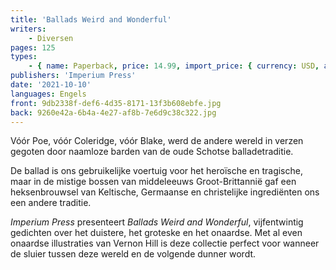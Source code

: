 ```yaml
---
title: 'Ballads Weird and Wonderful'
writers:
    - Diversen
pages: 125
types:
    - { name: Paperback, price: 14.99, import_price: { currency: USD, amount: 13.6 }, isbn: 978-1-922602-19-0, size: { height: '234', width: '156', depth: '10' } }
publishers: 'Imperium Press'
date: '2021-10-10'
languages: Engels
front: 9db2338f-def6-4d35-8171-13f3b608ebfe.jpg
back: 9260e42a-6b4a-4e27-af8b-7e6d9c38c322.jpg
---
```


Vóór Poe, vóór Coleridge, vóór Blake, werd de andere wereld in verzen gegoten door naamloze barden van de oude Schotse balladetraditie.

De ballad is ons gebruikelijke voertuig voor het heroïsche en tragische, maar in de mistige bossen van middeleeuws Groot-Brittannië gaf een heksenbrouwsel van Keltische, Germaanse en christelijke ingrediënten ons een andere traditie.

*Imperium Press* presenteert *Ballads Weird and Wonderful*, vijfentwintig gedichten over het duistere, het groteske en het onaardse. Met al even onaardse illustraties van Vernon Hill is deze collectie perfect voor wanneer de sluier tussen deze wereld en de volgende dunner wordt.

